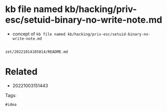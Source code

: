 # kb file named kb/hacking/priv-esc/setuid-binary-no-write-note.md

- concept of `kb file named kb/hacking/priv-esc/setuid-binary-no-write-note.md`

```
```

` zet/20221014185814/README.md `

# Related

- 20221003151443

Tags:

    #idea
